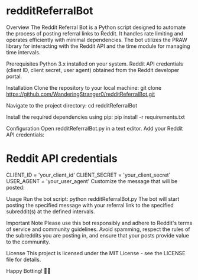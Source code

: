 # redditReferralBot

Overview
The Reddit Referral Bot is a Python script designed to automate the process of posting referral links to Reddit. It handles rate limiting and operates efficiently with minimal dependencies. The bot utilizes the PRAW library for interacting with the Reddit API and the time module for managing time intervals.

Prerequisites
Python 3.x installed on your system.
Reddit API credentials (client ID, client secret, user agent) obtained from the Reddit developer portal.

Installation
Clone the repository to your local machine:
git clone https://github.com/WanderingStranger0/redditReferralBot.git

Navigate to the project directory:
cd redditReferralBot


Install the required dependencies using pip:
pip install -r requirements.txt


Configuration
Open redditReferralBot.py in a text editor.
Add your Reddit API credentials:

# Reddit API credentials
CLIENT_ID = 'your_client_id'
CLIENT_SECRET = 'your_client_secret'
USER_AGENT = 'your_user_agent'
Customize the message that will be posted:


Usage
Run the bot script:
python redditReferralBot.py
The bot will start posting the specified message with your referral link to the specified subreddit(s) at the defined intervals.

Important Note
Please use this bot responsibly and adhere to Reddit's terms of service and community guidelines. Avoid spamming, respect the rules of the subreddits you are posting in, and ensure that your posts provide value to the community.

License
This project is licensed under the MIT License - see the LICENSE file for details.

Happy Botting! 🤖✨

